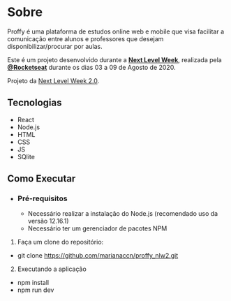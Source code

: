 
# Sobre
Proffy é uma plataforma de estudos online web e mobile que visa facilitar a comunicação entre alunos e professores que desejam disponibilizar/procurar por aulas. 

Este é um projeto desenvolvido durante a  **[Next Level Week](https://nextlevelweek.com/)**, realizada pela  **[@Rocketseat](https://github.com/Rocketseat)**  durante os dias 03 a 09 de Agosto de 2020.

Projeto da  [Next Level Week 2.0](https://nextlevelweek.com/).

## Tecnologias

-  React
-  Node.js
-  HTML
-  CSS
-  JS
-  SQlite


## Como Executar

-   ### Pré-requisitos
    
    -   Necessário realizar a instalação do Node.js (recomendado uso da versão 12.16.1)
    -   Necessário ter um gerenciador de pacotes NPM

1.  Faça um clone do repositório:

-   git clone  https://github.com/marianaccn/proffy_nlw2.git

2.  Executando a aplicação

-   npm install
-   npm run dev

